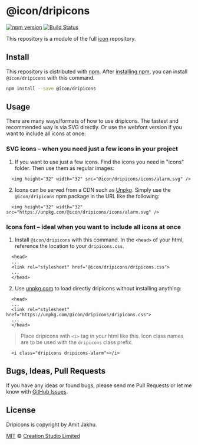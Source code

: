 # @icon/dripicons

[![npm version](https://img.shields.io/npm/v/@icon/dripicons.svg)](https://www.npmjs.org/package/@icon/dripicons)
[![Build Status](https://travis-ci.org/icon/icon.svg?branch=master)](https://travis-ci.org/icon/icon)

This repository is a module of the full [icon][icon] repository.

## Install

This repository is distributed with [npm]. After [installing npm][install-npm], you can install `@icon/dripicons` with this command.

```bash
npm install --save @icon/dripicons
```

## Usage

There are many ways/formats of how to use dripicons. The fastest and recommended way is via SVG directly. Or use the webfont version if you want to include all icons at once:

### SVG icons – when you need just a few icons in your project

  1. If you want to use just a few icons. Find the icons you need in "icons" folder. Then use them as regular images:

```
  <img height="32" width="32" src="@icon/dripicons/icons/alarm.svg" />
```

  2. Icons can be served from a CDN such as [Unpkg][Unpkg]. Simply use the `@icon/dripicons` npm package in the URL like the following:

```
  <img height="32" width="32" src="https://unpkg.com/@icon/dripicons/icons/alarm.svg" />
```

### Icons font – ideal when you want to include all icons at once

  1. Install `@icon/dripicons` with this command. In the `<head>` of your html, reference the location to your `dripicons.css`.

```
  <head>
  ...
  <link rel="stylesheet" href="@icon/dripicons/dripicons.css">
  ...
  </head>
```

  2. Use [unpkg.com][Unpkg] to load directly dripicons without installing anything:

```
  <head>
  ...
  <link rel="stylesheet" href="https://unpkg.com/@icon/dripicons/dripicons.css">
  ...
  </head>
```

> Place dripicons with `<i>` tag in your html like this. Icon class names are to be used with the `dripicons` class prefix.

```
  <i class="dripicons dripicons-alarm"></i>
```


## Bugs, Ideas, Pull Requests

If you have any ideas or found bugs, please send me Pull Requests or let me know with [GitHub Issues][github issues].

## License

Dripicons is copyright by Amit Jakhu.

[MIT](./LICENSE) &copy; [Creation Studio Limited](https://creationstudio.com/)

[icon]: https://github.com/icon/icon
[docs]: http://icon.github.io/
[npm]: https://www.npmjs.com/
[install-npm]: https://docs.npmjs.com/getting-started/installing-node
[sass]: http://sass-lang.com/
[github issues]: https://github.com/thecreation/icons/issues
[Unpkg]: https://unpkg.com